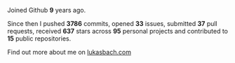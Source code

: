 Joined Github **9** years ago.

Since then I pushed **3786** commits, opened **33** issues, submitted **37** pull requests, received **637** stars across **95** personal projects and contributed to **15** public repositories.

Find out more about me on [lukasbach.com](https://lukasbach.com)
